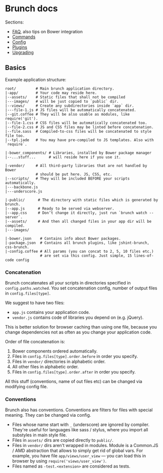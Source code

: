 # Brunch docs

Sections:

* [FAQ](./faq.md), also tips on Bower integration
* [Commands](./commands.md)
* [Config](./config.md)
* [Plugins](./plugins.md)
* [Upgrading](./upgrading.md)

## Basics

Example application structure:

```
root/         # Main brunch application directory.
|-app/        # Your code may reside here.
|--assets/    # Static files that shall not be compiled
|---images/   # will be just copied to `public` dir.
|--views/     # Create any subdirectories inside `app` dir.
|---file-1.js # JS files will be automatically concatenated.
|--git.coffee # They will be also usable as modules, like require('git').
|--file-1.css # CSS files will be automatically concatenated too.
|--file-2.css # JS and CSS files may be linted before concatenation.
|--file.sass  # Compiled-to-css files will be concatenated to style file too.
|--tpl.jade   # You may have pre-compiled to JS templates. Also with `require`.

|-bower_components/ # Libraries, installed by Bower package manager
|--...stuff...      # will reside here if you use it.

|-vendor/     # All third-party libraries that are not handled by Bower
              # should be put here. JS, CSS, etc.
|--scripts/   # They will be included BEFORE your scripts automatically.
|---backbone.js
|---underscore.js

|-public/      # The directory with static files which is generated by brunch.
|--app.js      # Ready to be served via webserver.
|--app.css     # Don’t change it directly, just run `brunch watch --server`.
|--assets/     # And then all changed files in your app dir will be compiled.
|---images/

|-bower.json    # Contains info about Bower packages.
|-package.json  # Contains all brunch plugins, like jshint-brunch, css-brunch.
|-config.coffee # All params (you can concat to 2, 5, 10 files etc.)
                # are set via this config. Just simple, 15 lines-of-code config
```

### Concatenation

Brunch concatenates all your scripts in directories specified in
`config.paths.watched`. You set concatenation config, number of
output files in `config.files[type]`.

We suggest to have two files:

* `app.js` contains your application code.
* `vendor.js` contains code of libraries you depend on (e.g. jQuery).

This is better solution for browser caching than using one file,
because you change dependencies not as often as you change
your application code.

Order of file concatenation is:

1. Bower components ordered automatically.
2. Files in `config.files[type].order.before` in order you specify.
3. Files in `vendor/` directories in alphabetic order.
4. All other files in alphabetic order.
5. Files in `config.files[type].order.after` in order you specify.

All this stuff (conventions, name of out files etc) can be changed
via modifying config file.

### Conventions

Brunch also has conventions. Conventions are filters for files with special meaning. They can be changed via config.

* Files whose name start with `_` (underscore)
  are ignored by compiler. They're useful for languages like sass / stylus,
  where you import all substyles in main style file.
* Files in `assets/` dirs are copied directly to
  `public/`.
* Files in `vendor/` dirs aren't wrapped in modules.
  Module is a Common.JS / AMD abstraction that allows to simply
  get rid of global vars. For example, you have file `app/views/user_view` —
  you can load this in browser by using `require('views/user_view')`.
* Files named as `-test.<extension>` are considered as tests.

